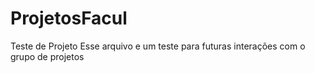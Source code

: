 # ProjetosFacul
 Teste de Projeto 
 Esse arquivo e um teste para futuras interações com o grupo de projetos 
 